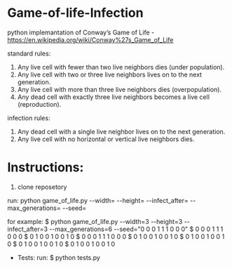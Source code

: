 # Game-of-life-Infection
python implemantation of Conway’s Game of Life - https://en.wikipedia.org/wiki/Conway%27s_Game_of_Life

standard rules:
  1. Any live cell with fewer than two live neighbors dies (under population).
  2. Any live cell with two or three live neighbors lives on to the next generation.
  3. Any live cell with more than three live neighbors dies (overpopulation).
  4. Any dead cell with exactly three live neighbors becomes a live cell (reproduction).

infection rules:
  1. Any dead cell with a single live neighbor lives on to the next generation.
  2. Any live cell with no horizontal or vertical live neighbors dies.

# Instructions:
1. clone reposetory

run:
python game_of_life.py --width=<board width> --height=<board height> --infect_after=<infect after> --max_generations=<max generations> --seed=<seed>

for example:
$ python game_of_life.py --width=3 --height=3 --infect_after=3 --max_generations=6 --seed="0 0 0 1 1 1 0 0 0"
$ 0 0 0 1 1 1 0 0 0
$ 0 1 0 0 1 0 0 1 0
$ 0 0 0 1 1 1 0 0 0
$ 0 1 0 0 1 0 0 1 0
$ 0 1 0 0 1 0 0 1 0
$ 0 1 0 0 1 0 0 1 0
$ 0 1 0 0 1 0 0 1 0

- Tests:
run: 
$ python tests.py
